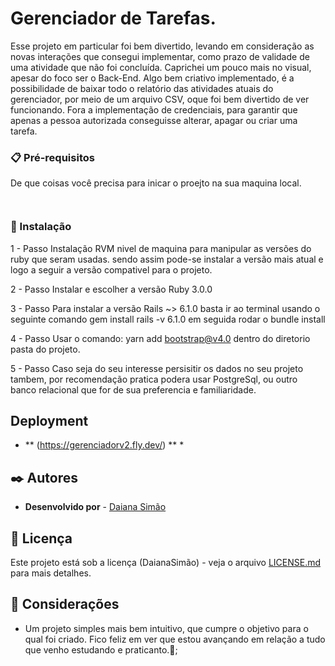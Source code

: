 # Gerenciador de Tarefas.

Esse projeto em particular foi bem divertido, levando em consideração
as novas interações que consegui implementar, como prazo de validade de uma atividade que não foi concluída.
Caprichei um pouco mais no visual, apesar do foco ser o Back-End.
Algo bem criativo implementado, é a possibilidade de baixar todo o relatório
das atividades atuais do gerenciador, por meio de um arquivo CSV, oque foi bem divertido de ver funcionando.
Fora a implementação de credenciais, para garantir que apenas a pessoa autorizada conseguisse alterar, apagar ou criar uma tarefa.


### 📋 Pré-requisitos

De que coisas você precisa para inicar o proejto na sua maquina local.

```


```

### 🔧 Instalação
1 - Passo
Instalação RVM nivel de maquina
para manipular as versões do ruby que seram usadas.
sendo assim pode-se instalar a versão mais atual e logo a seguir
a versão compativel para o projeto.

2 - Passo
Instalar e escolher a versão Ruby 3.0.0

3 - Passo
Para instalar a versão Rails ~> 6.1.0 basta ir ao terminal usando o seguinte comando
gem install rails -v 6.1.0
em seguida rodar o bundle install

4 - Passo
Usar o comando: yarn add bootstrap@v4.0
dentro do diretorio pasta do projeto.

5 - Passo 
Caso seja do seu interesse persisitir os dados no seu projeto tambem, por recomendação pratica podera usar  PostgreSql, ou outro banco relacional que for de sua preferencia e familiaridade.

## Deployment

* ** (https://gerenciadorv2.fly.dev/) ** *

## ✒️ Autores

* **Desenvolvido por**  - [Daiana Simão](https://github.com/DaianaSimao)

## 📄 Licença

Este projeto está sob a licença (DaianaSimão) - veja o arquivo [LICENSE.md](https://github.com/DaianaSimao/Portfolio/blob/main/LICENSE) para mais detalhes.

## 🎁 Considerações

* Um projeto simples mais bem intuitivo, que cumpre o objetivo para o qual foi criado. Fico feliz em ver que estou avançando em relação a tudo que venho estudando e praticanto.📢;
